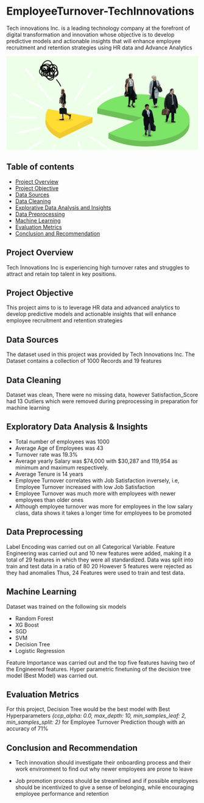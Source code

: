 # EmployeeTurnover-TechInnovations
Tech innovations Inc. is a leading technology company at the forefront of digital transformation and innovation whose objective is to develop predictive models and actionable insights that will enhance employee recruitment and retention strategies using HR data and Advance Analytics

![image](https://github.com/uzilon/EmployeeTurnover-TechInnovations/blob/main/Employee%20Turnover.PNG)


## Table of contents
- [Project Overview](#project-overview)
- [Project Objective](#project-objective)
- [Data Sources](#data-sources)
- [Data Cleaning](#data-cleaning)
- [Explorative Data Analysis and Insights](#explorative-data-analysis-&-insights)
- [Data Preprocessing](#data-preprocessing)
- [Machine Learning](#machine-learning)
- [Evaluation Metrics](#evaluation-metrics)
- [Conclusion and Recommendation](#conclusion-and-recommendation)


## Project Overview

Tech Innovations Inc is experiencing high turnover rates and struggles to attract and retain top talent in key positions. 

## Project Objective

This project aims to is to leverage HR data and advanced analytics to develop predictive models and actionable insights that will enhance employee recruitment and retention strategies

## Data Sources 

The dataset used in this project was provided by Tech Innovations Inc. The Dataset contains a collection of 1000 Records and 19 features 

## Data Cleaning

Dataset was clean, There were no missing data, however Satisfaction_Score had 13 Outliers which were removed during preprocessing in preparation for machine learning

## Exploratory Data Analysis & Insights
- Total number of employees was 1000 
- Average Age of Employees was 43
- Turnover rate was 19.3%
- Average yearly Salary was $74,000 with $30,287 and 119,954 as minimum and maximum respectively.
- Average Tenure is 14 years
- Employee Turnover correlates with Job Satisfaction inversely, i.e, Employee Turnover increased with low Job Satisfaction
- Employee Turnover was much more with employees with newer employees than older ones
- Although employee turnover was more for employees in the low salary class, data shows it takes a longer time for employees to be promoted

## Data Preprocessing

Label Encoding was carried out on all Categorical Variable. Feature Engineering was carried out and 10 new features were added, making it a total of 29 features in which they were all standardized. Data was split into train and test data in a ratio of 80 20 However 5 features were rejected as they had anomalies Thus, 24 Features were used to train and test data. 

## Machine Learning 

Dataset was trained on the following six models 
- Random Forest
- XG Boost
- SGD  
- SVM
- Decision Tree
- Logistic Regression

Feature Importance was carried out and the top five features having two of the Engineered features. Hyper parametric finetuning of the decision tree model (Best Model) was carried out.

## Evaluation Metrics

For this project, Decision Tree would be the best model with Best Hyperparameters *{ccp_alpha: 0.0, max_depth: 10, min_samples_leaf: 2, min_samples_split: 2}* for Employee Turnover Prediction though with an accuracy of 71%

## Conclusion and Recommendation

- Tech innovation should investigate their onboarding process and their work environment to find out why newer employees are prone to leave
  
- Job promotion process should be streamlined and if possible employees should be incentivized to give a sense of belonging, while encouraging employee performance and retention

